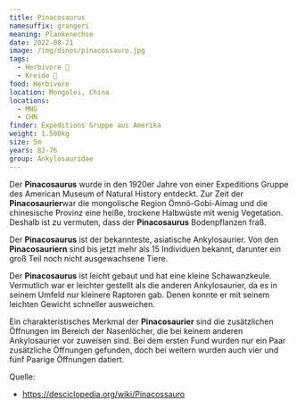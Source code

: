 ```yaml
---
title: Pinacosaurus
namesuffix: grangeri
meaning: Plankenechse
date: 2022-08-21
image: /img/dinos/pinacossauro.jpg
tags:
  - Herbivore 🌿
  - Kreide 🦴
food: Herbivore
location: Mongolei, China
locations:
  - MNG
  - CHN
finder: Expeditions Gruppe aus Amerika
weight: 1.500kg
size: 5m
years: 82-76
group: Ankylosauridae
---
```

Der **Pinacosaurus** wurde in den 1920er Jahre von einer Expeditions Gruppe des American Museum of Natural History entdeckt. Zur Zeit der **Pinacosaurier**war die mongolische Region Ömnö-Gobi-Aimag und die chinesische Provinz eine heiße, trockene Halbwüste mit wenig Vegetation. Deshalb ist zu vermuten, dass der **Pinacosaurus** Bodenpflanzen fraß.

Der **Pinacosaurus** ist der bekannteste, asiatische Ankylosaurier. Von den **Pinacosauriern** sind bis jetzt mehr als 15 Individuen bekannt, darunter ein groß Teil noch nicht ausgewachsene Tiere. 

Der **Pinacosaurus** ist leicht gebaut und hat eine kleine Schawanzkeule. Vermutlich war er leichter gestellt als die anderen Ankylosaurier, da es in seinem Umfeld nur kleinere Raptoren gab. Denen konnte er mit seinem leichten Gewicht schneller ausweichen.

Ein charakteristisches  Merkmal der **Pinacosaurier** sind die zusätzlichen Öffnungen im Bereich der Nasenlöcher, die bei keinem anderen Ankylosaurier vor zuweisen sind. Bei dem ersten Fund wurden nur ein Paar zusätzliche Öffnungen gefunden, doch bei weitern wurden auch vier und fünf Paarige Öffnungen datiert.

Quelle:

* <https://desciclopedia.org/wiki/Pinacossauro>